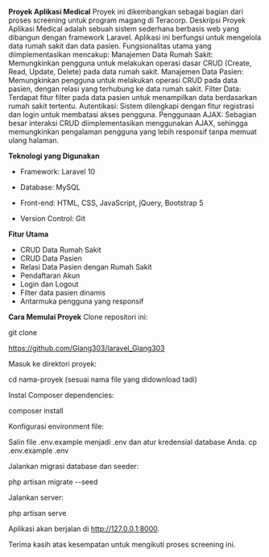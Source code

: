 **Proyek Aplikasi Medical**
Proyek ini dikembangkan sebagai bagian dari proses screening untuk program magang di Teracorp.
Deskripsi Proyek
Aplikasi Medical adalah sebuah sistem sederhana berbasis web yang dibangun dengan framework Laravel. Aplikasi ini berfungsi untuk mengelola data rumah sakit dan data pasien. Fungsionalitas utama yang diimplementasikan mencakup:
Manajemen Data Rumah Sakit: Memungkinkan pengguna untuk melakukan operasi dasar CRUD (Create, Read, Update, Delete) pada data rumah sakit.
Manajemen Data Pasien: Memungkinkan pengguna untuk melakukan operasi CRUD pada data pasien, dengan relasi yang terhubung ke data rumah sakit.
Filter Data: Terdapat fitur filter pada data pasien untuk menampilkan data berdasarkan rumah sakit tertentu.
Autentikasi: Sistem dilengkapi dengan fitur registrasi dan login untuk membatasi akses pengguna.
Penggunaan AJAX: Sebagian besar interaksi CRUD diimplementasikan menggunakan AJAX, sehingga memungkinkan pengalaman pengguna yang lebih responsif tanpa memuat ulang halaman.

**Teknologi yang Digunakan**

- Framework: Laravel 10

- Database: MySQL

- Front-end: HTML, CSS, JavaScript, jQuery, Bootstrap 5

- Version Control: Git

**Fitur Utama**

- CRUD Data Rumah Sakit
- CRUD Data Pasien
- Relasi Data Pasien dengan Rumah Sakit
- Pendaftaran Akun
- Login dan Logout
- Filter data pasien dinamis
- Antarmuka pengguna yang responsif
  
**Cara Memulai Proyek**
Clone repositori ini:

git clone 

https://github.com/Glang303/laravel_Glang303

Masuk ke direktori proyek:

cd nama-proyek (sesuai nama file yang didownload tadi)


Instal Composer dependencies:

composer install


Konfigurasi environment file:

Salin file .env.example menjadi .env dan atur kredensial database Anda.
cp .env.example .env


Jalankan migrasi database dan seeder:

php artisan migrate --seed


Jalankan server:

php artisan serve


Aplikasi akan berjalan di http://127.0.0.1:8000.

Terima kasih atas kesempatan untuk mengikuti proses screening ini.
